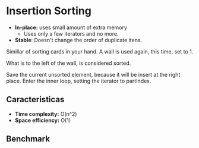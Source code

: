 ﻿# Insertion Sorting
- **In-place:** uses small amount of extra memory
  - Uses only a few iterators and no more.
- **Stable**: Doesn't change the order of duplicate itens.

Simillar of sorting cards in your hand.
A wall is used again, this time, set to 1.

What is to the left of the wall, is considered sorted.

Save the current unsorted element, because it will be insert at the right place.
Enter the inner loop, setting the iterator to partIndex.



## Caracteristicas
- **Time complexity:** O(n^2)
- **Space efficiency:** O(1)

## Benchmark
